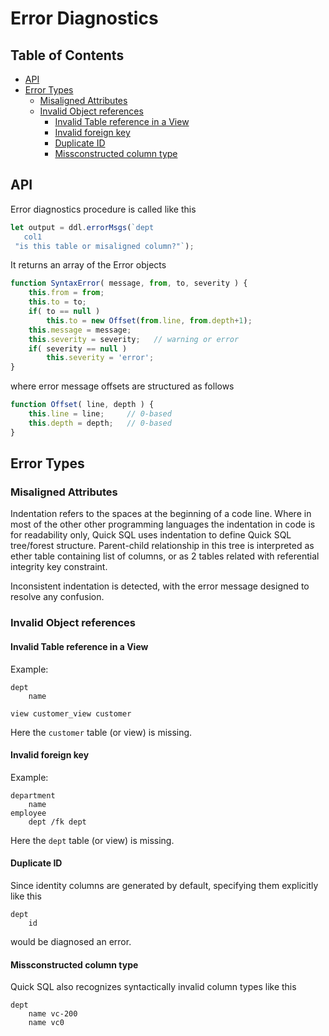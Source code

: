 # Error Diagnostics <!-- omit in toc -->

## Table of Contents <!-- omit in toc -->

- [API](#api)
- [Error Types](#error-types)
    - [Misaligned Attributes](#misaligned-attributes)
    - [Invalid Object references](#invalid-object-references)
        - [Invalid Table reference in a View](#invalid-table-reference-in-a-view)
        - [Invalid foreign key](#invalid-foreign-key)
        - [Duplicate ID](#duplicate-id)
        - [Missconstructed column type](#missconstructed-column-type)

## API

Error diagnostics procedure is called like this

```js
let output = ddl.errorMsgs(`dept
   col1
 "is this table or misaligned column?"`);
```

It returns an array of the Error objects

```js
function SyntaxError( message, from, to, severity ) {
    this.from = from;
    this.to = to;
    if( to == null )
        this.to = new Offset(from.line, from.depth+1);
    this.message = message;
    this.severity = severity;   // warning or error
    if( severity == null )
        this.severity = 'error';
}
```

where error message offsets are structured as follows

```js
function Offset( line, depth ) {
    this.line = line;     // 0-based
    this.depth = depth;   // 0-based
}
```

## Error Types

### Misaligned Attributes

Indentation refers to the spaces at the beginning of a code line. Where in most
of the other other programming languages the indentation in code is for
readability only, Quick SQL uses indentation to define Quick SQL tree/forest
structure. Parent-child relationship in this tree is interpreted as ether table
containing list of columns, or as 2 tables related with referential integrity
key constraint.

Inconsistent indentation is detected, with the error message designed to resolve
any confusion.

### Invalid Object references

#### Invalid Table reference in a View

Example:

```quicksql
dept
    name

view customer_view customer
```

Here the `customer` table (or view) is missing.

#### Invalid foreign key

Example:

```quicksql
department
    name
employee
    dept /fk dept
```

Here the `dept` table (or view) is missing.

#### Duplicate ID

Since identity columns are generated by default, specifying them explicitly like
this

```quicksql
dept
    id
```

would be diagnosed an error.

#### Missconstructed column type

Quick SQL also recognizes syntactically invalid column types like this

```quicksql
dept
    name vc-200
    name vc0
```
